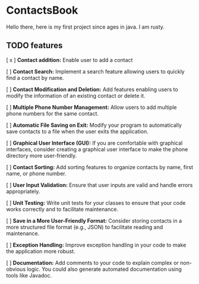 # ContactsBook

Hello there, here is my first project since ages in java. I am rusty.

## TODO features

[ x ] **Contact addition:** Enable user to add a contact

[  ] **Contact Search:** Implement a search feature allowing users to quickly find a contact by name.

[  ] **Contact Modification and Deletion:** Add features enabling users to modify the information of an existing contact
or delete it.

[  ] **Multiple Phone Number Management:** Allow users to add multiple phone numbers for the same contact.

[  ] **Automatic File Saving on Exit:** Modify your program to automatically save contacts to a file when the user exits
the application.

[  ] **Graphical User Interface (GUI):** If you are comfortable with graphical interfaces, consider creating a graphical
user interface to make the phone directory more user-friendly.

[  ] **Contact Sorting:** Add sorting features to organize contacts by name, first name, or phone number.

[  ] **User Input Validation:** Ensure that user inputs are valid and handle errors appropriately.

[  ] **Unit Testing:** Write unit tests for your classes to ensure that your code works correctly and to facilitate
maintenance.

[  ] **Save in a More User-Friendly Format:** Consider storing contacts in a more structured file format (e.g., JSON) to
facilitate reading and maintenance.

[  ] **Exception Handling:** Improve exception handling in your code to make the application more robust.

[  ] **Documentation:** Add comments to your code to explain complex or non-obvious logic. You could also generate
automated documentation using tools like Javadoc.